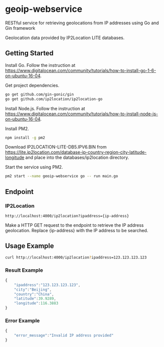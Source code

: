 # geoip-webservice
RESTful service for retrieving geolocations from IP addresses using Go and Gin framework

Geolocation data provided by IP2Location LITE databases.

## Getting Started

Install Go. Follow the instruction at https://www.digitalocean.com/community/tutorials/how-to-install-go-1-6-on-ubuntu-16-04.

Get project dependencies.
```bash
go get github.com/gin-gonic/gin
go get github.com/ip2location/ip2location-go
```

Install Node.js. Follow the instruction at https://www.digitalocean.com/community/tutorials/how-to-install-node-js-on-ubuntu-16-04.

Install PM2.
```bash
npm install -g pm2
```

Download IP2LOCATION-LITE-DB5.IPV6.BIN from https://lite.ip2location.com/database-ip-country-region-city-latitude-longitude and place into the databases/ip2location directory.

Start the service using PM2.
```bash
pm2 start --name geoip-webservice go -- run main.go
```


## Endpoint
### IP2Location
```
http://localhost:4000/ip2location?ipaddress={ip-address}
```

Make a HTTP GET request to the endpoint to retrieve the IP address geolocation. Replace {ip-address} with the IP address to be searched.

## Usage Example
```bash
curl http://localhost:4000/ip2location?ipaddress=123.123.123.123
```

### Result Example
```javascript
{
    "ipaddress":"123.123.123.123",
    "city":"Beijing",
    "country":"China",
    "latitude":39.9289,
    "longitude":116.3883
}
```

### Error Example
```javascript
{
    "error_message":"Invalid IP address provided"
}
```

